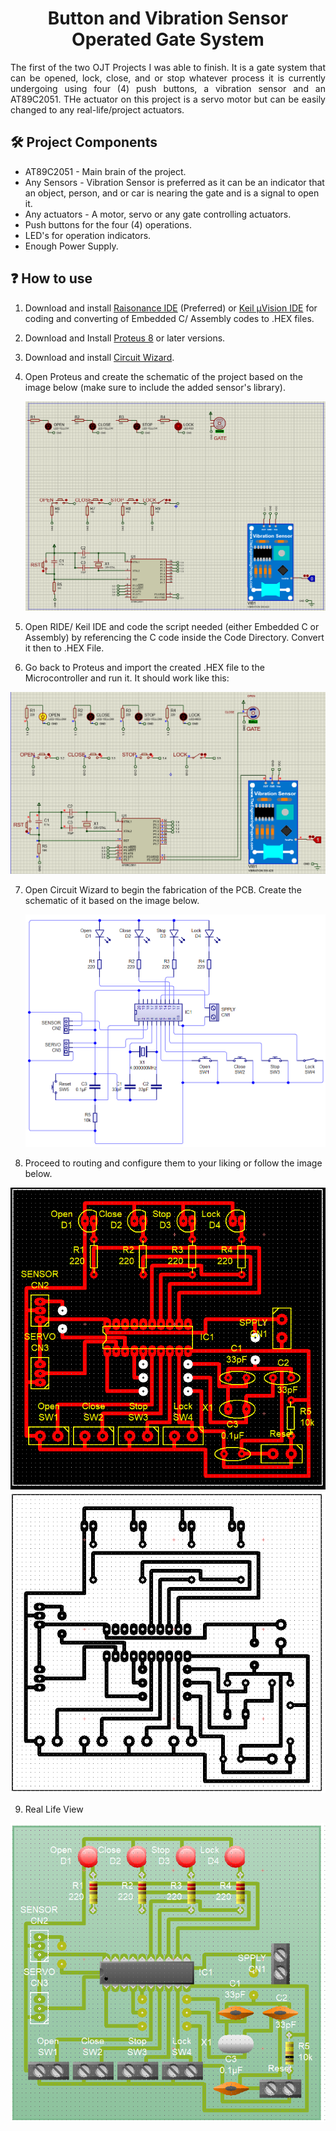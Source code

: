 <h1 align="center">Button and Vibration Sensor Operated Gate System</h1>
<p align="justify">
The first of the two OJT Projects I was able to finish. It is a gate system that can be opened, lock, close, and or stop whatever process it is currently undergoing using four (4) push buttons, a vibration sensor and an AT89C2051. THe actuator on this project is a servo motor but can be easily changed to any real-life/project actuators.
</p>

## 🛠️ Project Components

<ul>
   <li>AT89C2051 - Main brain of the project.</li>
   <li>Any Sensors - Vibration Sensor is preferred as it can be an indicator that an object, person, and or car is nearing the gate and is a signal to open it.
   </li>
   <li>Any actuators - A motor, servo or any gate controlling actuators.</li>
   <li>Push buttons for the four (4) operations.</li>
   <li>LED's for operation indicators.</li>
   <li>Enough Power Supply.</li>
</ul>

## ❓ How to use

1.  Download and install [Raisonance IDE](https://www.raisonance.com/ride7.html) (Preferred) or [Keil µVision IDE](https://www2.keil.com/mdk5/uvision/) for coding and converting of Embedded C/ Assembly codes to .HEX files.

2.  Download and Install [Proteus 8](https://www.labcenter.com/downloads/) or later versions.

3.  Download and install [Circuit Wizard](https://en.freedownloadmanager.org/Windows-PC/Circuit-Wizard.html).

4.  Open Proteus and create the schematic of the project based on the image below (make sure to include the added sensor's library).

    ![schematic](./Documentations/Simulation.PNG)

5.  Open RIDE/ Keil IDE and code the script needed (either Embedded C or Assembly) by referencing the C code inside the Code Directory. Convert it then to .HEX File.

6.  Go back to Proteus and import the created .HEX file to the Microcontroller and run it. It should work like this:

![schematic](./Documentations/Simulation-Running.PNG)

7. Open Circuit Wizard to begin the fabrication of the PCB. Create the schematic of it based on the image below.

   ![schematic](./Documentations/Schematic.PNG)

8. Proceed to routing and configure them to your liking or follow the image below.

![schematic](./Documentations/PCB-Routing.PNG)
![schematic](./Documentations/PCB-Routes-Layout.PNG)

9. Real Life View

![schematic](./Documentations/Real-View.PNG)
